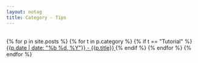 ```yaml
---
layout: notag
title: Category - Tips
---
```

<br/>
{% for p in site.posts %}
{% for t in p.category %}
{% if t == "Tutorial" %}
<a class="list-group-item" href="{{p.url}}">
	{{p.date | date: "%b %d, %Y"}} - {{p.title}}
</a>
{% endif %}
{% endfor %}
{% endfor %}